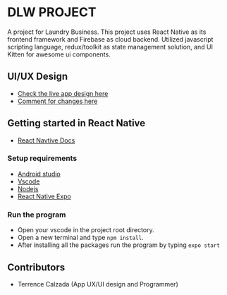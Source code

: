 # DLW PROJECT

A project for Laundry Business. This project uses React Native as its frontend framework and Firebase as cloud backend. Utilized javascript scripting language, redux/toolkit as state management solution, and UI Kitten for awesome ui components.

## UI/UX Design

- [Check the live app design here](https://www.figma.com/proto/1iKljyh6bTiSo9ByyT1kis/DLW?node-id=12%3A124&scaling=min-zoom&page-id=0%3A1&starting-point-node-id=12%3A114)
- [Comment for changes here](https://www.figma.com/file/1iKljyh6bTiSo9ByyT1kis/DLW?node-id=0%3A1)

## Getting started in React Native

- [React Navtive Docs](https://reactnative.dev/docs/getting-started)

### Setup requirements

- [Android studio](https://developer.android.com/studio)
- [Vscode](https://code.visualstudio.com/download)
- [Nodejs](https://nodejs.org/en/)
- [React Native Expo](https://docs.expo.dev/)

### Run the program

- Open your vscode in the project root directory.
- Open a new terminal and type `npm install`.
- After installing all the packages run the program by typing `expo start`

## Contributors

- Terrence Calzada (App UX/UI design and Programmer)
